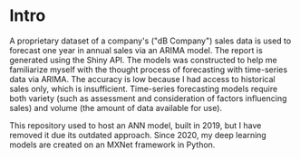 # Intro
A proprietary dataset of a company's ("dB Company") sales data is used to forecast one year in annual sales via an ARIMA model. The report is generated using the Shiny API. The models was constructed to help me familiarize myself with the thought process of forecasting with time-series data via ARIMA. The accuracy is low because I had access to historical sales only, which is insufficient. Time-series forecasting models require both variety (such as assessment and consideration of factors influencing sales) and volume (the amount of data available for use).

This repository used to host an ANN model, built in 2019, but I have removed it due its outdated approach. Since 2020, my deep learning models are created on an MXNet framework in Python.
